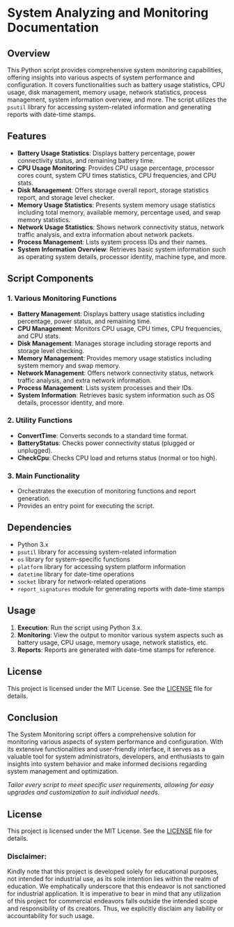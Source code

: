 # System Analyzing and Monitoring Documentation

## Overview
This Python script provides comprehensive system monitoring capabilities, offering insights into various aspects of system performance and configuration. It covers functionalities such as battery usage statistics, CPU usage, disk management, memory usage, network statistics, process management, system information overview, and more. The script utilizes the `psutil` library for accessing system-related information and generating reports with date-time stamps.

## Features
- **Battery Usage Statistics**: Displays battery percentage, power connectivity status, and remaining battery time.
- **CPU Usage Monitoring**: Provides CPU usage percentage, processor cores count, system CPU times statistics, CPU frequencies, and CPU stats.
- **Disk Management**: Offers storage overall report, storage statistics report, and storage level checker.
- **Memory Usage Statistics**: Presents system memory usage statistics including total memory, available memory, percentage used, and swap memory statistics.
- **Network Usage Statistics**: Shows network connectivity status, network traffic analysis, and extra information about network packets.
- **Process Management**: Lists system process IDs and their names.
- **System Information Overview**: Retrieves basic system information such as operating system details, processor identity, machine type, and more.

## Script Components

### 1. Various Monitoring Functions
- **Battery Management**: Displays battery usage statistics including percentage, power status, and remaining time.
- **CPU Management**: Monitors CPU usage, CPU times, CPU frequencies, and CPU stats.
- **Disk Management**: Manages storage including storage reports and storage level checking.
- **Memory Management**: Provides memory usage statistics including system memory and swap memory.
- **Network Management**: Offers network connectivity status, network traffic analysis, and extra network information.
- **Process Management**: Lists system processes and their IDs.
- **System Information**: Retrieves basic system information such as OS details, processor identity, and more.

### 2. Utility Functions
- **ConvertTime**: Converts seconds to a standard time format.
- **BatteryStatus**: Checks power connectivity status (plugged or unplugged).
- **CheckCpu**: Checks CPU load and returns status (normal or too high).

### 3. Main Functionality
- Orchestrates the execution of monitoring functions and report generation.
- Provides an entry point for executing the script.

## Dependencies
- Python 3.x
- `psutil` library for accessing system-related information
- `os` library for system-specific functions
- `platform` library for accessing system platform information
- `datetime` library for date-time operations
- `socket` library for network-related operations
- `report_signatures` module for generating reports with date-time stamps

## Usage
1. **Execution**: Run the script using Python 3.x.
2. **Monitoring**: View the output to monitor various system aspects such as battery usage, CPU usage, memory usage, network statistics, etc.
3. **Reports**: Reports are generated with date-time stamps for reference.

## License
This project is licensed under the MIT License. See the [LICENSE](LICENSE) file for details.

## Conclusion
The System Monitoring script offers a comprehensive solution for monitoring various aspects of system performance and configuration. With its extensive functionalities and user-friendly interface, it serves as a valuable tool for system administrators, developers, and enthusiasts to gain insights into system behavior and make informed decisions regarding system management and optimization.

*Tailor every script to meet specific user requirements, allowing for easy upgrades and customization to suit individual needs.*

## **License**
This project is licensed under the MIT License. See the [LICENSE](https://github.com/kavineksith/System-Analyzing-and-Monitoring-with-Python-Integration/blob/main/LICENSE) file for details.

### **Disclaimer:**
Kindly note that this project is developed solely for educational purposes, not intended for industrial use, as its sole intention lies within the realm of education. We emphatically underscore that this endeavor is not sanctioned for industrial application. It is imperative to bear in mind that any utilization of this project for commercial endeavors falls outside the intended scope and responsibility of its creators. Thus, we explicitly disclaim any liability or accountability for such usage.
